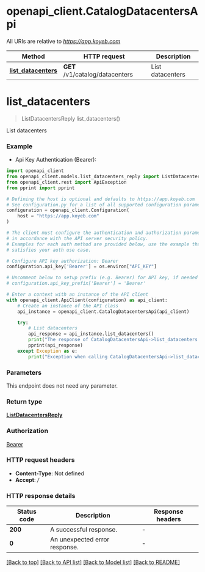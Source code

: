 # openapi_client.CatalogDatacentersApi

All URIs are relative to *https://app.koyeb.com*

Method | HTTP request | Description
------------- | ------------- | -------------
[**list_datacenters**](CatalogDatacentersApi.md#list_datacenters) | **GET** /v1/catalog/datacenters | List datacenters


# **list_datacenters**
> ListDatacentersReply list_datacenters()

List datacenters

### Example

* Api Key Authentication (Bearer):

```python
import openapi_client
from openapi_client.models.list_datacenters_reply import ListDatacentersReply
from openapi_client.rest import ApiException
from pprint import pprint

# Defining the host is optional and defaults to https://app.koyeb.com
# See configuration.py for a list of all supported configuration parameters.
configuration = openapi_client.Configuration(
    host = "https://app.koyeb.com"
)

# The client must configure the authentication and authorization parameters
# in accordance with the API server security policy.
# Examples for each auth method are provided below, use the example that
# satisfies your auth use case.

# Configure API key authorization: Bearer
configuration.api_key['Bearer'] = os.environ["API_KEY"]

# Uncomment below to setup prefix (e.g. Bearer) for API key, if needed
# configuration.api_key_prefix['Bearer'] = 'Bearer'

# Enter a context with an instance of the API client
with openapi_client.ApiClient(configuration) as api_client:
    # Create an instance of the API class
    api_instance = openapi_client.CatalogDatacentersApi(api_client)

    try:
        # List datacenters
        api_response = api_instance.list_datacenters()
        print("The response of CatalogDatacentersApi->list_datacenters:\n")
        pprint(api_response)
    except Exception as e:
        print("Exception when calling CatalogDatacentersApi->list_datacenters: %s\n" % e)
```



### Parameters

This endpoint does not need any parameter.

### Return type

[**ListDatacentersReply**](ListDatacentersReply.md)

### Authorization

[Bearer](../README.md#Bearer)

### HTTP request headers

 - **Content-Type**: Not defined
 - **Accept**: */*

### HTTP response details

| Status code | Description | Response headers |
|-------------|-------------|------------------|
**200** | A successful response. |  -  |
**0** | An unexpected error response. |  -  |

[[Back to top]](#) [[Back to API list]](../README.md#documentation-for-api-endpoints) [[Back to Model list]](../README.md#documentation-for-models) [[Back to README]](../README.md)

